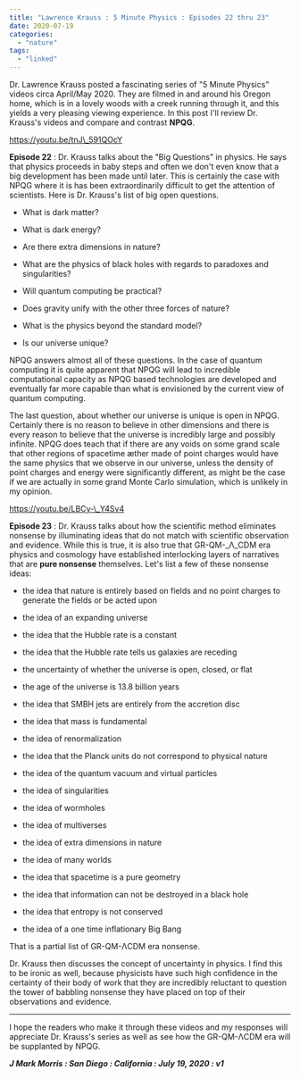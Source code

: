 ```yaml
---
title: "Lawrence Krauss : 5 Minute Physics : Episodes 22 thru 23"
date: 2020-07-19
categories: 
  - "nature"
tags: 
  - "linked"
---
```


Dr. Lawrence Krauss posted a fascinating series of "5 Minute Physics" videos circa April/May 2020. They are filmed in and around his Oregon home, which is in a lovely woods with a creek running through it, and this yields a very pleasing viewing experience. In this post I'll review Dr. Krauss's videos and compare and contrast **NPQG**.

https://youtu.be/tnJ\_591QOcY

**Episode 22** : Dr. Krauss talks about the "Big Questions" in physics. He says that physics proceeds in baby steps and often we don't even know that a big development has been made until later. This is certainly the case with NPQG where it is has been extraordinarily difficult to get the attention of scientists. Here is Dr. Krauss's list of big open questions.

- What is dark matter?

- What is dark energy?

- Are there extra dimensions in nature?

- What are the physics of black holes with regards to paradoxes and singularities?

- Will quantum computing be practical?

- Does gravity unify with the other three forces of nature?

- What is the physics beyond the standard model?

- Is our universe unique?

NPQG answers almost all of these questions. In the case of quantum computing it is quite apparent that NPQG will lead to incredible computational capacity as NPQG based technologies are developed and eventually far more capable than what is envisioned by the current view of quantum computing.

The last question, about whether our universe is unique is open in NPQG. Certainly there is no reason to believe in other dimensions and there is every reason to believe that the universe is incredibly large and possibly infinite. NPQG does teach that if there are any voids on some grand scale that other regions of spacetime æther made of point charges would have the same physics that we observe in our universe, unless the density of point charges and energy were significantly different, as might be the case if we are actually in some grand Monte Carlo simulation, which is unlikely in my opinion.

https://youtu.be/LBCy-\_Y4Sv4

**Episode 23** : Dr. Krauss talks about how the scientific method eliminates nonsense by illuminating ideas that do not match with scientific observation and evidence. While this is true, it is also true that GR-QM-_Λ_CDM era physics and cosmology have established interlocking layers of narratives that are **pure nonsense** themselves. Let's list a few of these nonsense ideas:

- the idea that nature is entirely based on fields and no point charges to generate the fields or be acted upon

- the idea of an expanding universe

- the idea that the Hubble rate is a constant

- the idea that the Hubble rate tells us galaxies are receding

- the uncertainty of whether the universe is open, closed, or flat

- the age of the universe is 13.8 billion years

- the idea that SMBH jets are entirely from the accretion disc

- the idea that mass is fundamental

- the idea of renormalization

- the idea that the Planck units do not correspond to physical nature

- the idea of the quantum vacuum and virtual particles

- the idea of singularities

- the idea of wormholes

- the idea of multiverses

- the idea of extra dimensions in nature

- the idea of many worlds

- the idea that spacetime is a pure geometry

- the idea that information can not be destroyed in a black hole

- the idea that entropy is not conserved

- the idea of a one time inflationary Big Bang

That is a partial list of GR-QM-ΛCDM era nonsense.

Dr. Krauss then discusses the concept of uncertainty in physics. I find this to be ironic as well, because physicists have such high confidence in the certainty of their body of work that they are incredibly reluctant to question the tower of babbling nonsense they have placed on top of their observations and evidence.

* * *

I hope the readers who make it through these videos and my responses will appreciate Dr. Krauss's series as well as see how the GR-QM-ΛCDM era will be supplanted by NPQG.

**_J Mark Morris : San Diego : California : July 19, 2020 : v1_**
